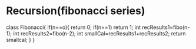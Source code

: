 # Recursion(fibonacci series)
class Fibonacci{
if(n==o){
return 0;
if(n==1)
return 1;
int recResults1=fibo(n-1);
int recResults2=fibo(n-2);
int smallCal=recResults1+recResults2;
return smallcal;
}
}

